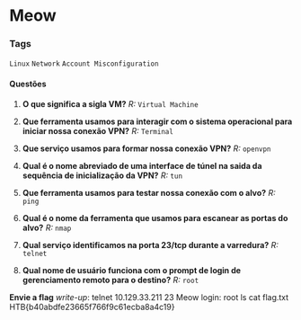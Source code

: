 # Meow

### Tags 
`Linux` `Network` `Account Misconfiguration`
#### Questões 

1. **O que significa a sigla VM?** 
*R:* `Virtual Machine`

2. **Que ferramenta usamos para interagir com o sistema operacional para iniciar nossa conexão VPN?**
*R:* `Terminal`

3. **Que serviço usamos para formar nossa conexão VPN?**
*R:* `openvpn`

4.  **Qual é o nome abreviado de uma interface de túnel na saida da sequência de inicialização da VPN?**
*R:* `tun`

5. **Que ferramenta usamos para testar nossa conexão com o alvo?**
*R:* `ping`

6. **Qual é o nome da ferramenta que usamos para escanear as portas do alvo?**
*R:* `nmap`

7. **Qual serviço identificamos na porta 23/tcp durante a varredura?**
*R:* `telnet`

8. **Qual nome de usuário funciona com o prompt de login de gerenciamento remoto para o destino?**
*R:* `root`

**Envie a flag**
_write-up_:
telnet 10.129.33.211 23
Meow login: root
ls
cat flag.txt
HTB{b40abdfe23665f766f9c61ecba8a4c19}
